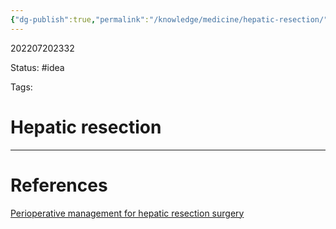 ```yaml
---
{"dg-publish":true,"permalink":"/knowledge/medicine/hepatic-resection/"}
---
```



202207202332

Status: #idea

Tags: 

# Hepatic resection








___
# References
[Perioperative management for hepatic resection surgery](Reference%20notes/zotero/Patel.etal2022.md)